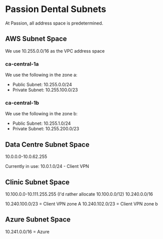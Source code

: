 # Passion Dental Subnets

At Passion, all address space is predetermined. 

## AWS Subnet Space

We use 10.255.0.0/16 as the VPC address space
### ca-central-1a

We use the following in the zone a:

- Public Subnet: 10.255.0.0/24
- Private Subnet: 10.255.100.0/23
### ca-central-1b

We use the following in the zone b:

- Public Subnet: 10.255.1.0/24
- Private Subnet: 10.255.200.0/23

## Data Centre Subnet Space

10.0.0.0-10.0.62.255


Currently in use:
10.0.1.0/24 - Client VPN

## Clinic Subnet Space

10.100.0.0-10.111.255.255 (I'd rather allocate 10.100.0.0/12)
10.240.0.0/16

10.240.100.0/23 = Client VPN zone A
10.240.102.0/23 = Client VPN zone b

## Azure Subnet Space

10.241.0.0/16 = Azure